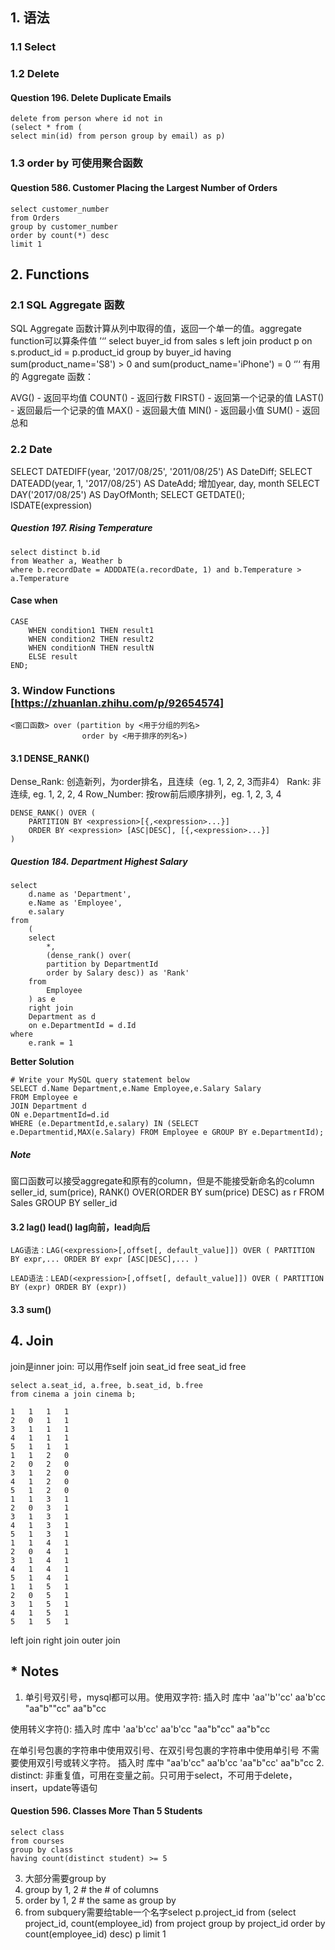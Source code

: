## 1. 语法
### 1.1 Select
### 1.2 Delete
#### Question 196. Delete Duplicate Emails
```
delete from person where id not in 
(select * from (
select min(id) from person group by email) as p)
```

### 1.3 order by 可使用聚合函数
#### Question 586. Customer Placing the Largest Number of Orders
```
select customer_number
from Orders
group by customer_number 
order by count(*) desc
limit 1
```
## 2. Functions
### 2.1 SQL Aggregate 函数
SQL Aggregate 函数计算从列中取得的值，返回一个单一的值。aggregate function可以算条件值
’‘’
select buyer_id
from sales s left join product p on s.product_id = p.product_id
group by buyer_id
having sum(product_name='S8') > 0 and sum(product_name='iPhone') = 0
‘’‘
有用的 Aggregate 函数：

AVG() - 返回平均值
COUNT() - 返回行数
FIRST() - 返回第一个记录的值
LAST() - 返回最后一个记录的值
MAX() - 返回最大值
MIN() - 返回最小值
SUM() - 返回总和

### 2.2 Date
SELECT DATEDIFF(year, '2017/08/25', '2011/08/25') AS DateDiff;
SELECT DATEADD(year, 1, '2017/08/25') AS DateAdd; 增加year, day, month
SELECT DAY('2017/08/25') AS DayOfMonth;
SELECT GETDATE();
ISDATE(expression)
##### Question 197. Rising Temperature
```
select distinct b.id
from Weather a, Weather b
where b.recordDate = ADDDATE(a.recordDate, 1) and b.Temperature > a.Temperature
```

#### Case when
```
CASE
    WHEN condition1 THEN result1
    WHEN condition2 THEN result2
    WHEN conditionN THEN resultN
    ELSE result
END;
```

### 3. Window Functions [https://zhuanlan.zhihu.com/p/92654574]
```
<窗口函数> over (partition by <用于分组的列名>
                order by <用于排序的列名>)
```

#### 3.1 DENSE_RANK() 
Dense_Rank: 创造新列，为order排名，且连续（eg. 1, 2, 2, 3而非4）
Rank: 非连续, eg. 1, 2, 2, 4
Row_Number: 按row前后顺序排列，eg. 1, 2, 3, 4
```
DENSE_RANK() OVER (
    PARTITION BY <expression>[{,<expression>...}]
    ORDER BY <expression> [ASC|DESC], [{,<expression>...}]
) 
```
##### Question 184. Department Highest Salary
```
select 
    d.name as 'Department',
    e.Name as 'Employee',
    e.salary
from
    (
    select
        *, 
        (dense_rank() over(
        partition by DepartmentId
        order by Salary desc)) as 'Rank'
    from
        Employee
    ) as e 
    right join 
    Department as d
    on e.DepartmentId = d.Id
where 
    e.rank = 1
```
**Better Solution**
```
# Write your MySQL query statement below
SELECT d.Name Department,e.Name Employee,e.Salary Salary
FROM Employee e
JOIN Department d
ON e.DepartmentId=d.id
WHERE (e.DepartmentId,e.salary) IN (SELECT e.Departmentid,MAX(e.Salary) FROM Employee e GROUP BY e.DepartmentId);
```

##### Note
窗口函数可以接受aggregate和原有的column，但是不能接受新命名的column
seller_id, sum(price), RANK() OVER(ORDER BY sum(price) DESC) as r
FROM Sales
GROUP BY seller_id

#### 3.2 lag() lead() lag向前，lead向后
```
LAG语法：LAG(<expression>[,offset[, default_value]]) OVER ( PARTITION BY expr,... ORDER BY expr [ASC|DESC],... )

LEAD语法：LEAD(<expression>[,offset[, default_value]]) OVER ( PARTITION BY (expr) ORDER BY (expr))

```

#### 3.3 sum()

## 4. Join
join是inner join: 可以用作self join
seat_id	free	seat_id	free
```
select a.seat_id, a.free, b.seat_id, b.free
from cinema a join cinema b;
```
```
1	1	1	1
2	0	1	1
3	1	1	1
4	1	1	1
5	1	1	1
1	1	2	0
2	0	2	0
3	1	2	0
4	1	2	0
5	1	2	0
1	1	3	1
2	0	3	1
3	1	3	1
4	1	3	1
5	1	3	1
1	1	4	1
2	0	4	1
3	1	4	1
4	1	4	1
5	1	4	1
1	1	5	1
2	0	5	1
3	1	5	1
4	1	5	1
5	1	5	1
```
left join
right join
outer join


## * Notes
1. 单引号双引号，mysql都可以用。使用双字符:
插入时          库中
'aa''b''cc'     aa'b'cc
"aa"b""cc"      aa"b"cc

使用转义字符(\):
插入时          库中
'aa\'b\'cc'     aa'b'cc
"aa\"b\"cc"     aa"b"cc

在单引号包裹的字符串中使用双引号、在双引号包裹的字符串中使用单引号 不需要使用双引号或转义字符。
插入时          库中
"aa'b'cc"       aa'b'cc
'aa"b"cc'       aa"b"cc
2. distinct: 非重复值，可用在变量之前。只可用于select，不可用于delete，insert，update等语句
#### Question 596. Classes More Than 5 Students
```
select class
from courses
group by class
having count(distinct student) >= 5
```
3. 大部分需要group by 
4. group by 1, 2 # the # of columns
5. order by 1, 2 # the same as group by
6. from subquery需要给table一个名字select p.project_id
from (select project_id, count(employee_id) from project group by project_id order by count(employee_id) desc) p
limit 1
